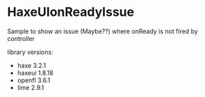 # HaxeUIonReadyIssue

Sample to show an issue (Maybe??) where onReady is not fired by controller

library versions:

- haxe 3.2.1
- haxeui 1.8.18
- openfl 3.6.1
- lime 2.9.1
